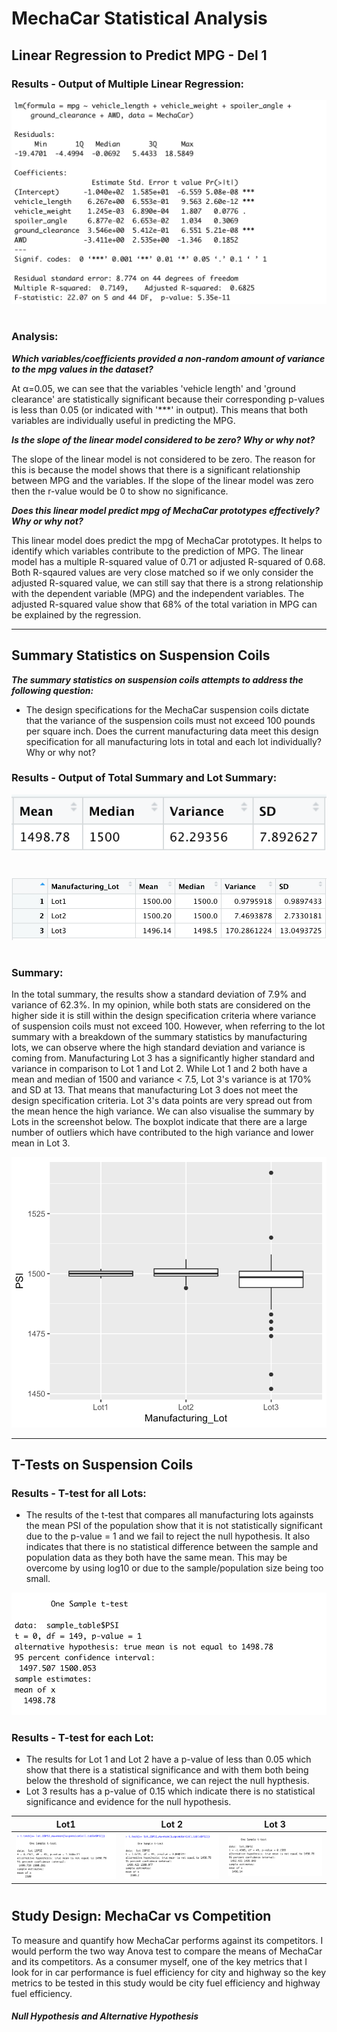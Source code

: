 # MechaCar Statistical Analysis



## Linear Regression to Predict MPG - Del 1

### Results - Output of Multiple Linear Regression:

![linear regression](https://github.com/YanLuong/MechaCar_Statistical_Analysis/blob/main/screenshots/summary_linear_regression.png)

#

### Analysis: 

***Which variables/coefficients provided a non-random amount of variance to the mpg values in the dataset?***

At α=0.05, we can see that the variables 'vehicle length' and 'ground clearance' are statistically significant because their corresponding p-values is less than 0.05 (or indicated with '***' in output). This means that both variables are individually useful in predicting the MPG.

***Is the slope of the linear model considered to be zero? Why or why not?***

The slope of the linear model is not considered to be zero. The reason for this is because the model shows that there is a significant relationship between MPG and the variables. If the slope of the linear model was zero then the r-value would be 0 to show no significance.

***Does this linear model predict mpg of MechaCar prototypes effectively? Why or why not?***

This linear model does predict the mpg of MechaCar prototypes. It helps to identify which variables contribute to the prediction of MPG. The linear model has a multiple R-squared value of 0.71 or adjusted R-squared of 0.68. Both R-sqaured values are very close matched so if we only consider the adjusted R-squared value, we can still say that there is a strong relationship with the dependent variable (MPG) and the independent variables. The adjusted R-squared value show that 68% of the total variation in MPG can be explained by the regression.

----

## Summary Statistics on Suspension Coils

***The summary statistics on suspension coils attempts to address the following question:***

* The design specifications for the MechaCar suspension coils dictate that the variance of the suspension coils must not exceed 100 pounds per square inch. Does the current manufacturing data meet this design specification for all manufacturing lots in total and each lot individually? Why or why not? 

### Results - Output of Total Summary and Lot Summary: 




![total summar](https://github.com/YanLuong/MechaCar_Statistical_Analysis/blob/main/screenshots/total_summary_del2.png)


#

![summary lot](https://github.com/YanLuong/MechaCar_Statistical_Analysis/blob/main/screenshots/lot_summary_del2.png)

#

### Summary:

In the total summary, the results show a standard deviation of 7.9% and variance of 62.3%. In my opinion, while both stats are considered on the higher side it is still within the design specification criteria where variance of suspension coils must not exceed 100. However, when referring to the lot summary with a breakdown of the summary statistics by manufacturing lots, we can observe where the high standard deviation and variance is coming from. Manufacturing Lot 3 has a significantly higher standard and variance in comparison to Lot 1 and Lot 2. While Lot 1 and 2 both have a mean and median of 1500 and variance < 7.5, Lot 3's variance is at 170% and SD at 13. That means that manufacturing Lot 3 does not meet the design specification criteria. Lot 3's data points are very spread out from the mean hence the high variance. We can also visualise the summary by Lots in the screenshot below. The boxplot indicate that there are a large number of outliers which have contributed to the high variance and lower mean in Lot 3.

![boxplot](https://github.com/YanLuong/MechaCar_Statistical_Analysis/blob/main/screenshots/boxplot.png)













----
## T-Tests on Suspension Coils



### Results - T-test for all Lots:

* The results of the t-test that compares all manufacturing lots againsts the mean PSI of the population show that it is not statistically significant due to the p-value = 1 and we fail to reject the null hypothesis. It also indicates that there is no statistical difference between the sample and population data as they both have the same mean. This may be overcome by using log10 or due to the sample/population size being too small.

![all lots](https://github.com/YanLuong/MechaCar_Statistical_Analysis/blob/main/screenshots/sample_ttest_del3.png)


### Results - T-test for each Lot:

* The results for Lot 1 and Lot 2 have a p-value of less than 0.05 which show that there is a statistical significance and with them both being below the threshold of significance, we can reject the null hypthesis.
* Lot 3 results has a p-value of 0.15 which indicate there is no statistical significance and evidence for the null hypothesis.

| Lot1  | Lot 2  |  Lot 3 | 
|---|---|---|
|   ![1](https://github.com/YanLuong/MechaCar_Statistical_Analysis/blob/main/screenshots/lot1.png)|![2](https://github.com/YanLuong/MechaCar_Statistical_Analysis/blob/main/screenshots/lot2.png)   |![3](https://github.com/YanLuong/MechaCar_Statistical_Analysis/blob/main/screenshots/lot3.png)   |   

#

## Study Design: MechaCar vs Competition

To measure and quantify how MechaCar performs against its competitors. I would perform the two way Anova test to compare the means of MechaCar and its competitors. As a consumer myself, one of the key metrics that I look for in car performance is fuel efficiency for city and highway so the key metrics to be tested in this study would be city fuel efficiency and highway fuel efficiency.

##### Null Hypothesis and Alternative Hypothesis




